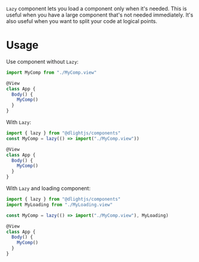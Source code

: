 `Lazy` component lets you load a component only when it's needed. This is useful when you have a large component that's not needed immediately. It's also useful when you want to split your code at logical points.

# Usage
Use component without `Lazy`:
```js
import MyComp from "./MyComp.view"

@View
class App {
  Body() {
    MyComp()
  }
}
```

With `Lazy`:
```js
import { lazy } from "@dlightjs/components"
const MyComp = lazy(() => import("./MyComp.view"))

@View
class App {
  Body() {
    MyComp()
  }
}
```
With `Lazy` and loading component:
```js
import { lazy } from "@dlightjs/components"
import MyLoading from "./MyLoading.view"

const MyComp = lazy(() => import("./MyComp.view"), MyLoading)

@View
class App {
  Body() {
    MyComp()
  }
}
```